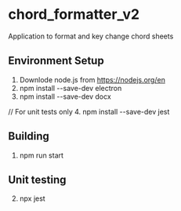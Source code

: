 # chord_formatter_v2
Application to format and key change chord sheets

## Environment Setup

1. Downlode node.js from https://nodejs.org/en
2. npm install --save-dev electron
3. npm install --save-dev docx

// For unit tests only
4. npm install --save-dev jest

## Building

1. npm run start

## Unit testing

2. npx jest